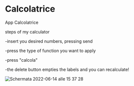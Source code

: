 # Calcolatrice
App Calcolatrice

steps of my calculator

-insert you desired numbers, pressing send

-press the type of function you want to apply

-press "calcola"

-the delete button empties the labels and you can recalculate!

![Schermata 2022-06-14 alle 15 37 28](https://user-images.githubusercontent.com/106954791/173590718-140589b4-f34e-4952-8e38-52ab552d6262.png)

